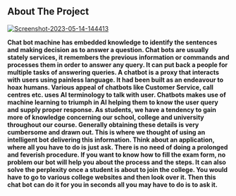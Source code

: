 <!-- ABOUT THE PROJECT -->
## About The Project

<a href="https://ibb.co/M1kCgTR"><img src="https://i.ibb.co/HPTHKvr/Screenshot-2023-05-14-144413.png" alt="Screenshot-2023-05-14-144413" border="0"></a><br />

**Chat bot machine has embedded knowledge to identify the 
sentences and making decision as to answer a question. Chat bots 
are usually stately services, it remembers the previous information 
or commands and processes them in order to answer any query. 
It can put back a people for multiple tasks of answering queries. A 
chatbot is a proxy that interacts with users using painless language. It 
had been built as an endeavour to hoax humans. Various appeal of 
chatbots like Customer Service, call centres etc. uses AI terminology 
to talk with user. Chatbots makes use of machine learning to triumph 
in AI helping them to know the user query and supply proper 
response. 
As students, we have a tendency to gain more of knowledge 
concerning our school, college and university throughout our course. 
Generally obtaining these details is very cumbersome and drawn out. This is where we thought of using an intelligent bot delivering 
this information. Think about an application, where all you have to 
do is just ask. There is no need of doing a prolonged and feverish 
procedure. If you want to know how to fill the exam form, no 
problem our bot will help you about the process and the steps. It can 
also solve the perplexity once a student is about to join the college. 
You would have to go to various college websites and then look over 
it. Then this chat bot can do it for you in seconds all you may have to 
do is to ask it.**
